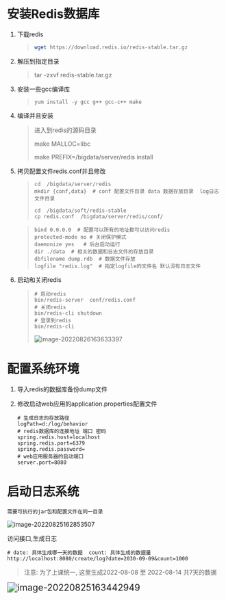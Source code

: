 # 安装Redis数据库

1. 下载redis

   > ```bash
   > wget https://download.redis.io/redis-stable.tar.gz
   > ```

2. 解压到指定目录

   > tar -zxvf redis-stable.tar.gz

3. 安装一些gcc编译库

   > ```shell
   > yum install -y gcc g++ gcc-c++ make
   > ```
   >
   > 

4. 编译并且安装

   > 进入到redis的源码目录
   >
   > make MALLOC=libc
   >
   > make PREFIX=/bigdata/server/redis install

5. 拷贝配置文件redis.conf并且修改

   > ```shell
   > cd  /bigdata/server/redis
   > mkdir {conf,data}  # conf 配置文件目录 data 数据存放目录  log日志文件目录
   > 
   > cd  /bigdata/soft/redis-stable
   > cp redis.conf  /bigdata/server/redis/conf/
   > ```

   > ```properties
   > bind 0.0.0.0  # 配置可以所有的地址都可以访问redis
   > protected-mode no # 关闭保护模式
   > daemonize yes   # 后台启动运行
   > dir ./data  # 相关的数据和日志文件的存放目录
   > dbfilename dump.rdb  # 数据文件存放
   > logfile "redis.log"  # 指定logfile的文件名 默认没有日志文件
   > ```

6. 启动和关闭redis

   > ```shell
   > # 启动redis
   > bin/redis-server  conf/redis.conf
   > # 关闭redis
   > bin/redis-cli shutdown
   > # 登录到redis
   > bin/redis-cli
   > ```
   >
   > ![image-20220826163633397](image/image-20220826163633397.png)

# 配置系统环境

1. 导入redis的数据库备份dump文件

2. 修改启动web应用的application.properties配置文件

   ```properties
   # 生成日志的存放路径
   logPath=d:/log/behavior
   # redis数据库的连接地址 端口 密码
   spring.redis.host=localhost
   spring.redis.port=6379
   spring.redis.password=
   # web应用服务器的启动端口
   server.port=8080
   ```

   

# 启动日志系统

`需要可执行的jar包和配置文件在同一目录`

![image-20220825162853507](image/image-20220825162853507.png)



访问接口,生成日志

```properties
# date: 具体生成哪一天的数据  count: 具体生成的数据量
http://localhost:8080/create/log?date=2030-09-09&count=1000
```

> 注意: 为了上课统一, 这里生成2022-08-08 至 2022-08-14 共7天的数据

<img src="image/image-20220825163442949.png" alt="image-20220825163442949" style="zoom:150%;" />